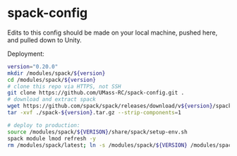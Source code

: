 # spack-config

Edits to this config should be made on your local machine, pushed here, and pulled down to Unity.

Deployment:
```sh
version="0.20.0"
mkdir /modules/spack/${version}
cd /modules/spack/${version}
# clone this repo via HTTPS, not SSH
git clone https://github.com/UMass-RC/spack-config.git .
# download and extract spack
wget https://github.com/spack/spack/releases/download/v${version}/spack-${version}.tar.gz
tar -xvf ./spack-${version}.tar.gz --strip-components=1

# deploy to production:
source /modules/spack/${VERISON}/share/spack/setup-env.sh
spack module lmod refresh -y
rm /modules/spack/latest; ln -s /modules/spack/${VERSION} /modules/spack/latest
```
